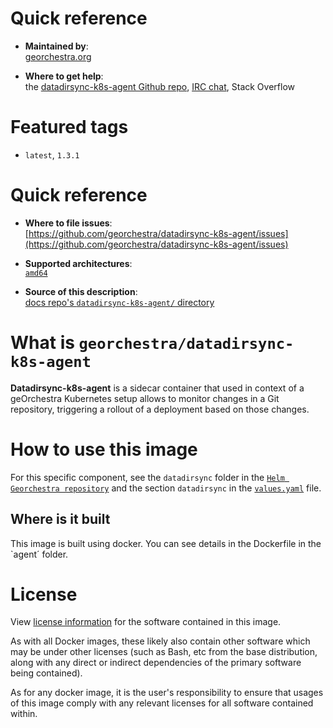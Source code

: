 # Quick reference

-    **Maintained by**:  
      [georchestra.org](https://www.georchestra.org/)

-    **Where to get help**:  
     the [datadirsync-k8s-agent Github repo](https://github.com/georchestra/datadirsync-k8s-agent), [IRC chat](https://matrix.to/#/#georchestra:osgeo.org), Stack Overflow

# Featured tags

- `latest`, `1.3.1`

# Quick reference

-	**Where to file issues**:  
     [https://github.com/georchestra/datadirsync-k8s-agent/issues](https://github.com/georchestra/datadirsync-k8s-agent/issues)

-	**Supported architectures**:   
     [`amd64`](https://hub.docker.com/r/amd64/docker/)

-	**Source of this description**:  
     [docs repo's `datadirsync-k8s-agent/` directory](https://github.com/georchestra/datadirsync-k8s-agent/blob/main/DOCKER_HUB.md)

# What is `georchestra/datadirsync-k8s-agent`

**Datadirsync-k8s-agent** is a sidecar container that used in context of a geOrchestra Kubernetes setup allows to monitor changes in a Git repository, triggering a rollout of a deployment based on those changes. 

# How to use this image

For this specific component, see the `datadirsync` folder in the [`Helm Georchestra repository`](https://github.com/georchestra/helm-georchestra/tree/main/templates) and the section `datadirsync` in the [`values.yaml`](https://github.com/georchestra/helm-georchestra/blob/main/values.yaml) file.

## Where is it built

This image is built using docker. You can see details in the Dockerfile in the `agent´ folder.

# License

View [license information](https://www.georchestra.org/software.html) for the software contained in this image.

As with all Docker images, these likely also contain other software which may be under other licenses (such as Bash, etc from the base distribution, along with any direct or indirect dependencies of the primary software being contained).

[//]: # (Some additional license information which was able to be auto-detected might be found in [the `repo-info` repository's georchestra/ directory]&#40;&#41;.)

As for any docker image, it is the user's responsibility to ensure that usages of this image comply with any relevant licenses for all software contained within.
